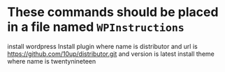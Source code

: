 # These commands should be placed in a file named `WPInstructions`

install wordpress
Install plugin where name is distributor and url is https://github.com/10up/distributor.git and version is latest
install theme where name is twentynineteen
